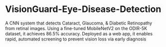 # VisionGuard-Eye-Disease-Detection
A CNN system that detects Cataract, Glaucoma, &amp; Diabetic Retinopathy from retinal images. Using a fine-tuned MobileNetV2 on the ODIR-5K dataset, it achieves 86.5% accuracy. Deployed as a web app, it enables rapid, automated screening to prevent vision loss via early diagnosis
